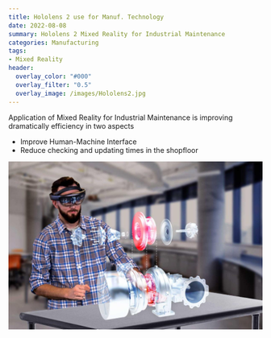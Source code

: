 ```yaml
---
title: Hololens 2 use for Manuf. Technology
date: 2022-08-08
summary: Hololens 2 Mixed Reality for Industrial Maintenance
categories: Manufacturing
tags:
- Mixed Reality
header:
  overlay_color: "#000"
  overlay_filter: "0.5"
  overlay_image: /images/Hololens2.jpg
---
```


Application of Mixed Reality for Industrial Maintenance is improving dramatically efficiency in two aspects

- Improve Human-Machine Interface
- Reduce checking and updating times in the shopfloor

![Mixed Reality](/images/MR_Maintenance.jpg)